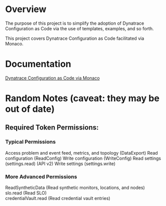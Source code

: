# Overview
The purpose of this project is to simplify the adoption of Dynatrace Configuration as Code via the use of templates, examples, and so forth.

This project covers Dynatrace Configuration as Code facilitated via Monaco.

# Documentation
[Dynatrace Configuration as Code via Monaco](https://docs.dynatrace.com/docs/shortlink/configuration-as-code-monaco) 

# Random Notes (caveat: they may be out of date)
## Required Token Permissions:
### Typical Permissions
Access problem and event feed, metrics, and topology (DataExport)
Read configuration (ReadConfig)
Write configuration (WriteConfig)
Read settings (settings.read) (API v2)
Write settings (settings.write)

### More Advanced Permissions
ReadSyntheticData (Read synthetic monitors, locations, and nodes)  
slo.read (Read SLO)  
credentialVault.read (Read credential vault entries)  

